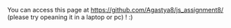You can access this page at https://github.com/Agastya8/js_assignment8/ (please try opeaning it in a laptop or pc) ! :)

